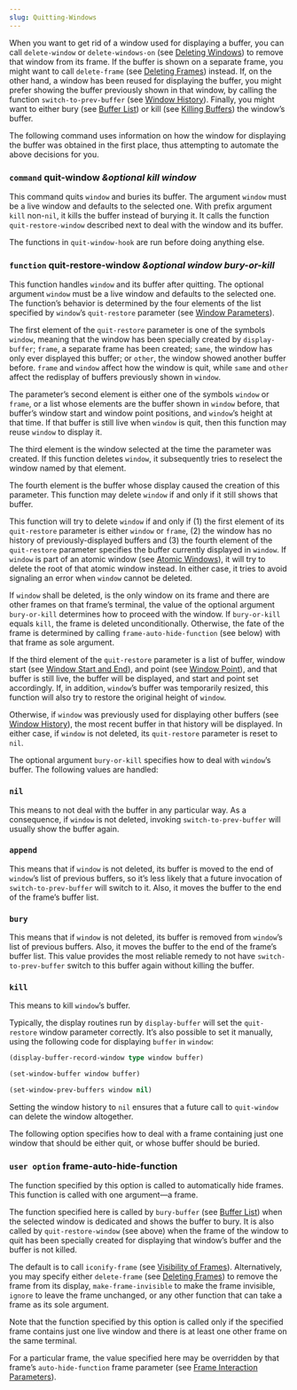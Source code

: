 ```yaml
---
slug: Quitting-Windows
---
```


When you want to get rid of a window used for displaying a buffer, you can call `delete-window` or `delete-windows-on` (see [Deleting Windows](Deleting-Windows)) to remove that window from its frame. If the buffer is shown on a separate frame, you might want to call `delete-frame` (see [Deleting Frames](Deleting-Frames)) instead. If, on the other hand, a window has been reused for displaying the buffer, you might prefer showing the buffer previously shown in that window, by calling the function `switch-to-prev-buffer` (see [Window History](Window-History)). Finally, you might want to either bury (see [Buffer List](Buffer-List)) or kill (see [Killing Buffers](Killing-Buffers)) the window’s buffer.

The following command uses information on how the window for displaying the buffer was obtained in the first place, thus attempting to automate the above decisions for you.

### <span className="tag command">`command`</span> **quit-window** *\&optional kill window*

This command quits `window` and buries its buffer. The argument `window` must be a live window and defaults to the selected one. With prefix argument `kill` non-`nil`, it kills the buffer instead of burying it. It calls the function `quit-restore-window` described next to deal with the window and its buffer.

The functions in `quit-window-hook` are run before doing anything else.

### <span className="tag function">`function`</span> **quit-restore-window** *\&optional window bury-or-kill*

This function handles `window` and its buffer after quitting. The optional argument `window` must be a live window and defaults to the selected one. The function’s behavior is determined by the four elements of the list specified by `window`’s `quit-restore` parameter (see [Window Parameters](Window-Parameters)).

The first element of the `quit-restore` parameter is one of the symbols `window`, meaning that the window has been specially created by `display-buffer`; `frame`, a separate frame has been created; `same`, the window has only ever displayed this buffer; or `other`, the window showed another buffer before. `frame` and `window` affect how the window is quit, while `same` and `other` affect the redisplay of buffers previously shown in `window`.

The parameter’s second element is either one of the symbols `window` or `frame`, or a list whose elements are the buffer shown in `window` before, that buffer’s window start and window point positions, and `window`’s height at that time. If that buffer is still live when `window` is quit, then this function may reuse `window` to display it.

The third element is the window selected at the time the parameter was created. If this function deletes `window`, it subsequently tries to reselect the window named by that element.

The fourth element is the buffer whose display caused the creation of this parameter. This function may delete `window` if and only if it still shows that buffer.

This function will try to delete `window` if and only if (1) the first element of its `quit-restore` parameter is either `window` or `frame`, (2) the window has no history of previously-displayed buffers and (3) the fourth element of the `quit-restore` parameter specifies the buffer currently displayed in `window`. If `window` is part of an atomic window (see [Atomic Windows](Atomic-Windows)), it will try to delete the root of that atomic window instead. In either case, it tries to avoid signaling an error when `window` cannot be deleted.

If `window` shall be deleted, is the only window on its frame and there are other frames on that frame’s terminal, the value of the optional argument `bury-or-kill` determines how to proceed with the window. If `bury-or-kill` equals `kill`, the frame is deleted unconditionally. Otherwise, the fate of the frame is determined by calling `frame-auto-hide-function` (see below) with that frame as sole argument.

If the third element of the `quit-restore` parameter is a list of buffer, window start (see [Window Start and End](Window-Start-and-End)), and point (see [Window Point](Window-Point)), and that buffer is still live, the buffer will be displayed, and start and point set accordingly. If, in addition, `window`’s buffer was temporarily resized, this function will also try to restore the original height of `window`.

Otherwise, if `window` was previously used for displaying other buffers (see [Window History](Window-History)), the most recent buffer in that history will be displayed. In either case, if `window` is not deleted, its `quit-restore` parameter is reset to `nil`.

The optional argument `bury-or-kill` specifies how to deal with `window`’s buffer. The following values are handled:

### `nil`

This means to not deal with the buffer in any particular way. As a consequence, if `window` is not deleted, invoking `switch-to-prev-buffer` will usually show the buffer again.

### `append`

This means that if `window` is not deleted, its buffer is moved to the end of `window`’s list of previous buffers, so it’s less likely that a future invocation of `switch-to-prev-buffer` will switch to it. Also, it moves the buffer to the end of the frame’s buffer list.

### `bury`

This means that if `window` is not deleted, its buffer is removed from `window`’s list of previous buffers. Also, it moves the buffer to the end of the frame’s buffer list. This value provides the most reliable remedy to not have `switch-to-prev-buffer` switch to this buffer again without killing the buffer.

### `kill`

This means to kill `window`’s buffer.

Typically, the display routines run by `display-buffer` will set the `quit-restore` window parameter correctly. It’s also possible to set it manually, using the following code for displaying `buffer` in `window`:

```lisp
(display-buffer-record-window type window buffer)

(set-window-buffer window buffer)

(set-window-prev-buffers window nil)
```

Setting the window history to `nil` ensures that a future call to `quit-window` can delete the window altogether.

The following option specifies how to deal with a frame containing just one window that should be either quit, or whose buffer should be buried.

### <span className="tag useroption">`user option`</span> **frame-auto-hide-function**

The function specified by this option is called to automatically hide frames. This function is called with one argument—a frame.

The function specified here is called by `bury-buffer` (see [Buffer List](Buffer-List)) when the selected window is dedicated and shows the buffer to bury. It is also called by `quit-restore-window` (see above) when the frame of the window to quit has been specially created for displaying that window’s buffer and the buffer is not killed.

The default is to call `iconify-frame` (see [Visibility of Frames](Visibility-of-Frames)). Alternatively, you may specify either `delete-frame` (see [Deleting Frames](Deleting-Frames)) to remove the frame from its display, `make-frame-invisible` to make the frame invisible, `ignore` to leave the frame unchanged, or any other function that can take a frame as its sole argument.

Note that the function specified by this option is called only if the specified frame contains just one live window and there is at least one other frame on the same terminal.

For a particular frame, the value specified here may be overridden by that frame’s `auto-hide-function` frame parameter (see [Frame Interaction Parameters](Frame-Interaction-Parameters)).
